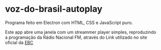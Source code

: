 # voz-do-brasil-autoplay

Programa feito em Electron com HTML, CSS e JavaScript puro.

[Screenshot]: https://github.com/belshoff/voz-do-brasil-autoplay/master/src/assets/screenshot.png "Screenshot"

Este app abre uma janela com um streammer player simples, reproduzindo a programação da Rádio Nacional FM,
através do Link utilizado no site oficial da [EBC](https://radios.ebc.com.br//aovivo?emissora=radio-nacional-de-brasilia)
